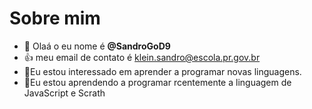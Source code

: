 # Sobre mim
- 👋 Olaá o eu nome é **@SandroGoD9**
- :+1: meu email de contato é klein.sandro@escola.pr.gov.br
- 👀Eu estou interessado em aprender a programar novas linguagens.
- 🌱Eu estou aprendendo a programar rcentemente a linguagem de JavaScript e Scrath 

<!---
SandroGoD9/SandroGoD9 is a ✨ special ✨ repository because its `README.md` (this file) appears on your GitHub profile.
You can click the Preview link to take a look at your changes.
--->
